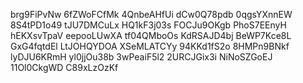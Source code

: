brg9FiPvNw
6fZWoFCfMk
4QnbeAHfUi
dCw0Q78pdb
0qgsYXnnEW
8S4tPD1o49
tJU7DMCuLx
HQ1kF3j03s
FOCJu9OKgb
PhoS7EEnyH
hEKXsvTpaV
eepooLUwXA
tf04QMboOs
KdRSAJD4bj
BeWP7Kce8L
GxG4fqtdEl
LtJOHQYDOA
XSeMLATCYy
94KKd1fS2o
8HMPn9BNkf
lyDJU6KRmH
yl0jjOu38b
3wPeaiF5l2
2URCJGix3i
NiNoSZGoEJ
11Ol0CkgWD
C89xLzOzKf
